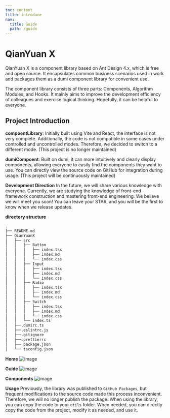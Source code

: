 ```yaml
---
toc: content
title: introduce
nav:
  title: Guide
  path: /guide
---
```

# QianYuan X 
QianYuan X is a component library based on Ant Design 4.x, which is free and open source. It encapsulates common business scenarios used in work and packages them as a dumi component library for convenient use.

The component library consists of three parts: Components, Algorithm Modules, and Hooks. It mainly aims to improve the development efficiency of colleagues and exercise logical thinking. Hopefully, it can be helpful to everyone.

## Project Introduction
**compoentLibrary**: Initially built using Vite and React, the interface is not very complete. Additionally, the code is not compatible in some cases under controlled and uncontrolled modes. Therefore, we decided to switch to a different mode. (This project is no longer maintained)

**dumiCompoent**: Built on dumi, it can more intuitively and clearly display components, allowing everyone to easily find the components they want to use. You can directly view the source code on GitHub for integration during usage. (This project will be continuously maintained)

**Development Direction**
In the future, we will share various knowledge with everyone. Currently, we are studying the knowledge of front-end framework construction and mastering front-end engineering. We believe we will meet you soon! You can leave your STAR, and you will be the first to know when we release updates.


 **directory structure**
```bash
.
├── README.md
├── QianYuanX
│   ├── src
│   │   ├── Button
│   │   │   ├── index.tsx
│   │   │   ├── index.md
│   │   │   └── index.css
│   │   ├── Input
│   │   │   ├── index.tsx
│   │   │   ├── index.md
│   │   │   └── index.css
│   │   ├── Radio
│   │   │   ├── index.tsx
│   │   │   ├── index.md
│   │   │   └── index.css
│   │   ├── Switch
│   │   │   ├── index.tsx
│   │   │   ├── index.md
│   │   │   └── index.css
│   │   └── index.ts
│   ├──.dumirc.ts
│   ├──.eslintrc.js
│   ├──.gitignore
│   ├──.prettierrc
│   ├── package.json
│   └── tsconfig.json
```
 **Home**
![image](https://github.com/QianYuana/YuanComponent/assets/102220953/5135899d-830a-4b09-abac-a7a028d48b0d)

**Guide**
![image](https://github.com/QianYuana/YuanComponent/assets/102220953/85da1cd5-885a-4c75-8c39-06fb8cf16c0b)

**Components**
![image](https://github.com/QianYuana/YuanComponent/assets/102220953/6ca01515-b65c-4114-b0d6-90d9ff69807d)

**Usage**
Previously, the library was published to `GitHub Packages`, but frequent modifications to the source code made this process inconvenient. Therefore, we will no longer publish the package. When using the library, you can copy the code to your `utils` folder. When needed, you can directly copy the code from the project, modify it as needed, and use it.
